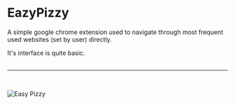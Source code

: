 # EazyPizzy
A simple google chrome extension used to navigate through most frequent used websites (set by user) directly. 

It's interface is quite basic.<br>
<br>
<hr>
<br>

![Easy Pizzy](https://github.com/anubhavv1998/EazyPizzy/blob/gh-pages/assets/EasyPizzyDemo.png?raw=true)
